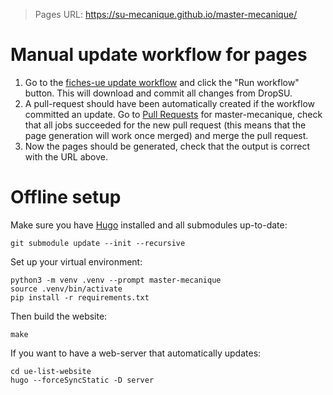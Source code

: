 > Pages URL: https://su-mecanique.github.io/master-mecanique/

# Manual update workflow for pages

1. Go to the [fiches-ue update
   workflow](https://github.com/su-mecanique/fiches-ue-master-mecanique/actions/workflows/manual.yml)
   and click the "Run workflow" button. This will download and commit all
   changes from DropSU.
2. A pull-request should have been automatically created if the workflow
   committed an update. Go to [Pull
   Requests](https://github.com/su-mecanique/master-mecanique/pulls) for
   master-mecanique, check that all jobs succeeded for the new pull request
   (this means that the page generation will work once merged) and merge the
   pull request.
3. Now the pages should be generated, check that the output is correct with the
   URL above.

# Offline setup

Make sure you have [Hugo](https://gohugo.io/) installed and all submodules up-to-date:

```
git submodule update --init --recursive
```

Set up your virtual environment:

```
python3 -m venv .venv --prompt master-mecanique
source .venv/bin/activate
pip install -r requirements.txt
```

Then build the website:

```
make
```

If you want to have a web-server that automatically updates:

```
cd ue-list-website
hugo --forceSyncStatic -D server
```
